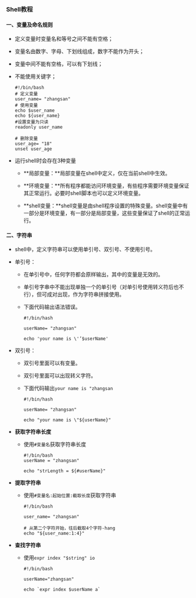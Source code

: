 ### Shell教程



#### 一、变量及命名规则

- 定义变量时变量名和等号之间不能有空格；

- 变量名由数字、字母、下划线组成，数字不能作为开头；

- 变量中间不能有空格，可以有下划线；

- 不能使用关键字；

  ```shell
  #!/bin/bash
  # 定义变量
  user_name= "zhangsan"
  # 使用变量
  echo $user_name
  echo ${user_name}
  #设置变量为只读
  readonly user_name
  
  # 删除变量
  user_age= "18"
  unset user_age
  ```

- 运行shell时会存在3种变量

  - **局部变量：**局部变量在shell中定义，仅在当前shell中生效。

  - **环境变量：**所有程序都能访问环境变量，有些程序需要环境变量保证其正常运行。必要时shell脚本也可以定义环境变量。

  - **shell变量：**shell变量是由shell程序设置的特殊变量。shell变量中有一部分是环境变量，有一部分是局部变量，这些变量保证了shell的正常运行。

    

####  二、字符串

- shell中，定义字符串可以使用单引号、双引号、不使用引号。

- 单引号：

  - 在单引号中，任何字符都会原样输出，其中的变量是无效的。

  - 单引号字串中不能出现单独一个的单引号（对单引号使用转义符后也不行），但可成对出现，作为字符串拼接使用。

  - 下面代码输出语法错误。

    ```shell
    #!/bin/hash
    
    userName= "zhangsan"
    
    echo 'your name is \'’$userName'
    ```

    

- 双引号：

  - 双引号里面可以有变量。

  - 双引号里面可以出现转义字符。

  - 下面代码输出`your name is "zhangsan`

    ```shell
    #!/bin/hash
    
    userName= "zhangsan"
    
    echo "your name is \"${userName}"
    ```

  

- **获取字符串长度**

  - 使用`#变量名`获取字符串长度

    ```shell
    #!/bin/bash
    userName = "zhangsan"
    
    echo "strLength = ${#userName}"
    ```

  

- **提取字符串**

  - 使用`#变量名:起始位置:截取长度`获取字符串

    ```shell
    #!/bin/bash
    
    user_name= "zhangsan"
    
    # 从第二个字符开始，往后截取4个字符-hang
    echo "${user_name:1:4}"
    ```

  

- **查找字符串**

  - 使用`expr index "$string" io`

    ```shell
    #!/bin/bash
    
    userName="zhangsan"
    
    echo `expr index $userName a`
    ```

     